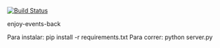 [![Build Status](https://travis-ci.org/arq1nnySu/enjoy-events-back.svg)](https://travis-ci.org/arq1nnySu/enjoy-events-back)

enjoy-events-back

Para instalar: pip install -r requirements.txt 
Para correr: python server.py